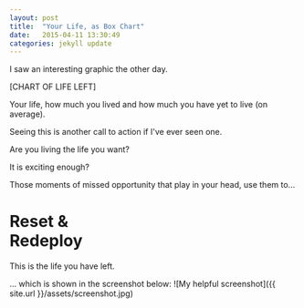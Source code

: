 ```yaml
---
layout: post
title:  "Your Life, as Box Chart"
date:   2015-04-11 13:30:49
categories: jekyll update
---
```


I saw an interesting graphic the other day.

[CHART OF LIFE LEFT]

Your life, how much you lived and how much you have yet to live (on average).

Seeing this is another call to action if I've ever seen one.

Are you living the life you want?

It is exciting enough?

Those moments of missed opportunity that play in your head, use them to...

<h1>Reset  
&<br>
Redeploy</h1>

This is the life you have left.

… which is shown in the screenshot below:
![My helpful screenshot]({{ site.url }}/assets/screenshot.jpg)
